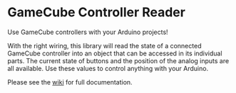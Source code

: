 # GameCube Controller Reader
Use GameCube controllers with your Arduino projects!

With the right wiring, this library will read the state of a connected GameCube controller into an object
that can be accessed in its individual parts. The current state of buttons and the position of the analog 
inputs are all available. Use these values to control anything with your Arduino.

Please see the [wiki](https://github.com/VinnyF/GameCube-Controller-Reader/wiki) for full documentation.
